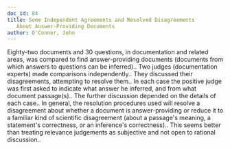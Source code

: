 ```yaml
---
doc_id: 84
title: Some Independent Agreements and Resolved Disagreements 
   About Answer-Providing Documents
author: O'Connor, John
---
```


Eighty-two documents and 30 questions, in documentation and related areas, 
was compared to find answer-providing documents (documents from which answers to 
questions can be inferred).. Two judges (documentation experts) made 
comparisons independently.. They discussed their disagreements, attempting to
resolve them.. In each case the positive judge was first asked to indicate what
answer he inferred, and from what document passage(s).. The further discussion
depended on the details of each case.. In general, the resolution procedures 
used will resolve a disagreement about whether a document is answer-providing
or reduce it to a familiar kind of scientific disagreement (about a passage's
meaning, a statement's correctness, or an inference's correctness).. This seems
better than treating relevance judgements as subjective and not open to 
rational discussion..